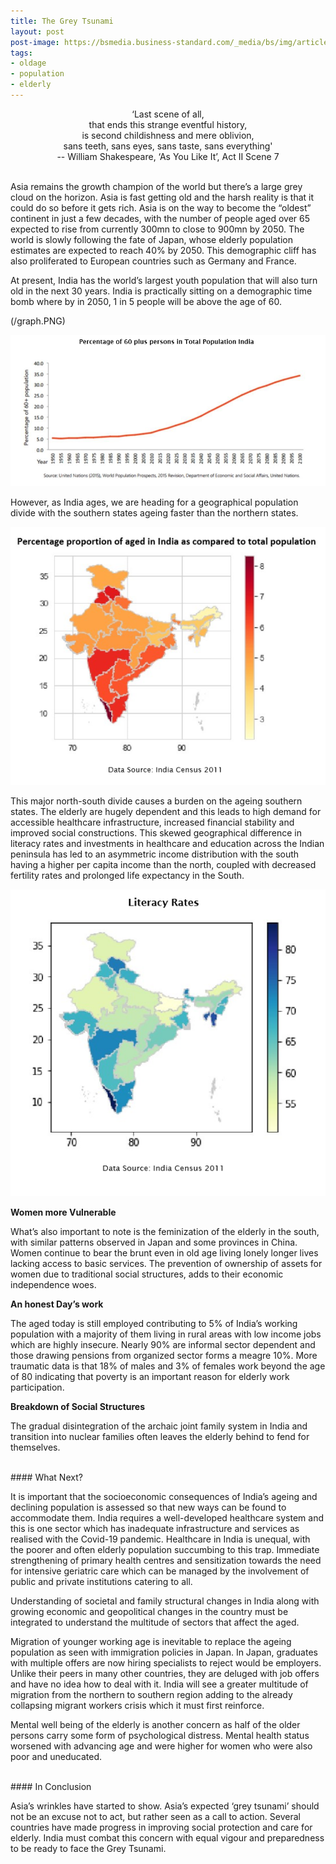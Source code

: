 ```yaml
---
title: The Grey Tsunami
layout: post
post-image: https://bsmedia.business-standard.com/_media/bs/img/article/2018-07/28/full/1532794836-9741.jpg
tags:
- oldage
- population
- elderly
---
```


<p align="center">
‘Last scene of all, <br>
that ends this strange eventful history,<br>
is second childishness and mere oblivion,<br>
sans teeth, sans eyes, sans taste, sans everything' <br>
-- William Shakespeare, ‘As You Like It’, Act II Scene 7 <br>
</p>

<br>
Asia remains the growth champion of the world but there’s a large grey cloud on the horizon. Asia is fast getting old and the harsh reality is that it could do so before it gets rich. Asia is on the way to become the “oldest” continent in just a few decades, with the number of people aged over 65 expected to rise from currently 300mn to close to 900mn by 2050. The world is slowly following the fate of Japan, whose elderly population estimates are expected to reach 40% by 2050.  This demographic cliff has also proliferated to European countries such as Germany and France.    

At present, India has the world’s largest youth population that will also turn old in the next 30 years. India is practically sitting on a demographic time bomb where by in 2050, 1 in 5 people will be above the age of 60. 

(/graph.PNG)
<center>
    <img src="/graph.PNG"  />
</center>


However, as India ages, we are heading for a geographical population divide with the southern states ageing faster than the northern states.  

<center>
    <img src="/map.PNG"  />
</center>

This major north-south divide causes a burden on the ageing southern states. The elderly are hugely dependent and this leads to high demand for accessible healthcare infrastructure, increased financial stability and improved social constructions. This skewed geographical difference in literacy rates and investments in healthcare and education across the Indian peninsula has led to an asymmetric income distribution with the south having a higher per capita income than the north, coupled with decreased fertility rates and prolonged life expectancy in the South.  

<center>
    <img src="/map1.PNG"  />
</center>

**Women more Vulnerable**

What’s also important to note is the feminization of the elderly in the south, with similar patterns observed in Japan and some provinces in China. Women continue to bear the brunt even in old age living lonely longer lives lacking access to basic services. The prevention of ownership of assets for women due to traditional social structures, adds to their economic independence woes. 

**An honest Day’s work** 

The aged today is still employed contributing to 5% of India’s working population with a majority of them living in rural areas with low income jobs which are highly insecure. Nearly 90% are informal sector dependent and those drawing pensions from organized sector forms a meagre 10%. More traumatic data is that 18% of males and 3% of females work beyond the age of 80 indicating that poverty is an important reason for elderly work participation.  

**Breakdown of Social Structures**

The gradual disintegration of the archaic joint family system in India and transition into nuclear families often leaves the elderly behind to fend for themselves.  
 
<br>
#### What Next?

It is important that the socioeconomic consequences of India’s ageing and declining population is assessed so that new ways can be found to accommodate them. India requires a well-developed healthcare system and this is one sector which has inadequate infrastructure and services as realised with the Covid-19 pandemic. Healthcare in India is unequal, with the poorer and often elderly population succumbing to this trap. Immediate strengthening of primary health centres and sensitization towards the need for intensive geriatric care which can be managed by the involvement of public and private institutions catering to all. 

Understanding of societal and family structural changes in India along with growing economic and geopolitical changes in the country must be integrated to understand the multitude of sectors that affect the aged. 

Migration of younger working age is inevitable to replace the ageing population as seen with immigration policies in Japan. In Japan, graduates with multiple offers are now hiring specialists to reject would be employers. Unlike their peers in many other countries, they are deluged with job offers and have no idea how to deal with it. India will see a greater multitude of migration from the northern to southern region adding to the already collapsing migrant workers crisis which it must first reinforce. 

Mental well being of the elderly is another concern as half of the older persons carry some form of psychological distress. Mental health status worsened with advancing age and were higher for women who were also poor and uneducated. 

<br>
#### In Conclusion 

Asia’s wrinkles have started to show. Asia’s expected ‘grey tsunami’ should not be an excuse not to act, but rather seen as a call to action. Several countries have made progress in improving social protection and care for elderly. India must combat this concern with equal vigour and preparedness to be ready to face the Grey Tsunami.

<br>
